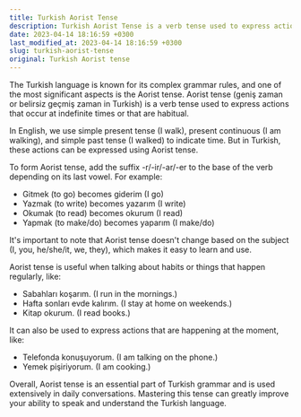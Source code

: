 ```yaml
---
title: Turkish Aorist Tense
description: Turkish Aorist Tense is a verb tense used to express actions that occur at indefinite times or that are habitual.
date: 2023-04-14 18:16:59 +0300
last_modified_at: 2023-04-14 18:16:59 +0300
slug: turkish-aorist-tense
original: Turkish Aorist tense
---
```

The Turkish language is known for its complex grammar rules, and one of the most significant aspects is the Aorist tense. Aorist tense (geniş zaman or belirsiz geçmiş zaman in Turkish) is a verb tense used to express actions that occur at indefinite times or that are habitual.

In English, we use simple present tense (I walk), present continuous (I am walking), and simple past tense (I walked) to indicate time. But in Turkish, these actions can be expressed using Aorist tense.

To form Aorist tense, add the suffix -r/-ir/-ar/-er to the base of the verb depending on its last vowel. For example:

- Gitmek (to go) becomes giderim (I go)
- Yazmak (to write) becomes yazarım (I write)
- Okumak (to read) becomes okurum (I read)
- Yapmak (to make/do) becomes yaparım (I make/do)

It's important to note that Aorist tense doesn't change based on the subject (I, you, he/she/it, we, they), which makes it easy to learn and use.

Aorist tense is useful when talking about habits or things that happen regularly, like:

- Sabahları koşarım. (I run in the mornings.)
- Hafta sonları evde kalırım. (I stay at home on weekends.)
- Kitap okurum. (I read books.)

It can also be used to express actions that are happening at the moment, like:

- Telefonda konuşuyorum. (I am talking on the phone.)
- Yemek pişiriyorum. (I am cooking.)

Overall, Aorist tense is an essential part of Turkish grammar and is used extensively in daily conversations. Mastering this tense can greatly improve your ability to speak and understand the Turkish language.